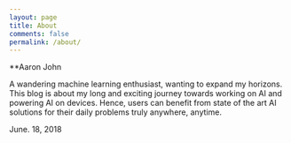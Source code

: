 ```yaml
---
layout: page
title: About
comments: false
permalink: /about/
---
```


**Aaron John

A wandering machine learning enthusiast, wanting to expand my horizons. 
This blog is about my long and exciting journey towards working on AI and powering AI on devices. Hence, users can benefit from state of the art AI solutions for their daily problems truly anywhere, anytime.

June. 18, 2018
